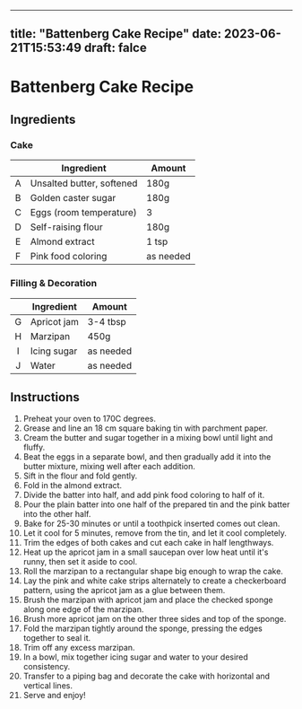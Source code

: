 
---
title: "Battenberg Cake Recipe"
date: 2023-06-21T15:53:49
draft: falce
---

# Battenberg Cake Recipe

## Ingredients

### Cake

|     | **Ingredient** | **Amount** |
| :-: | -------------- | ---------- |
|  A  | Unsalted butter, softened | 180g |
|  B  | Golden caster sugar | 180g |
|  C  | Eggs (room temperature) | 3 |
|  D  | Self-raising flour | 180g |
|  E  | Almond extract | 1 tsp |
|  F  | Pink food coloring | as needed |

### Filling & Decoration

|     | **Ingredient** | **Amount** |
| :-: | -------------- | ---------- |
|  G  | Apricot jam | 3-4 tbsp |
|  H  | Marzipan | 450g |
|  I  | Icing sugar | as needed |
|  J  | Water | as needed |

## Instructions

1. Preheat your oven to 170C degrees.
2. Grease and line an 18 cm square baking tin with parchment paper.
3. Cream the butter and sugar together in a mixing bowl until light and fluffy.
4. Beat the eggs in a separate bowl, and then gradually add it into the butter mixture, mixing well after each addition.
5. Sift in the flour and fold gently.
6. Fold in the almond extract.
7. Divide the batter into half, and add pink food coloring to half of it.
8. Pour the plain batter into one half of the prepared tin and the pink batter into the other half.
9. Bake for 25-30 minutes or until a toothpick inserted comes out clean.
10. Let it cool for 5 minutes, remove from the tin, and let it cool completely.
11. Trim the edges of both cakes and cut each cake in half lengthways.
12. Heat up the apricot jam in a small saucepan over low heat until it's runny, then set it aside to cool.
13. Roll the marzipan to a rectangular shape big enough to wrap the cake.
14. Lay the pink and white cake strips alternately to create a checkerboard pattern, using the apricot jam as a glue between them.
15. Brush the marzipan with apricot jam and place the checked sponge along one edge of the marzipan.
16. Brush more apricot jam on the other three sides and top of the sponge.
17. Fold the marzipan tightly around the sponge, pressing the edges together to seal it.
18. Trim off any excess marzipan.
19. In a bowl, mix together icing sugar and water to your desired consistency.
20. Transfer to a piping bag and decorate the cake with horizontal and vertical lines.
21. Serve and enjoy!
